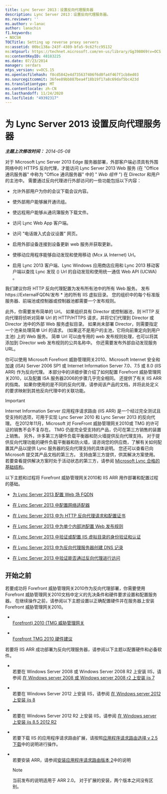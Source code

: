 ```yaml
---
title: Lync Server 2013：设置反向代理服务器
description: Lync Server 2013：设置反向代理服务器。
ms.reviewer: ''
ms.author: v-lanac
author: lanachin
f1.keywords:
- NOCSH
TOCTitle: Setting up reverse proxy servers
ms:assetid: 00bc138a-243f-4389-bfa5-9c62fcc95132
ms:mtpsurl: https://technet.microsoft.com/en-us/library/Gg398069(v=OCS.15)
ms:contentKeyID: 48183225
ms.date: 07/23/2014
manager: serdars
mtps_version: v=OCS.15
ms.openlocfilehash: f8cd5842e4d735637406f6d0fa4f467f1cb8ed03
ms.sourcegitcommit: 36fee89bb887bea4f18b19f17a8c69daf5bc423d
ms.translationtype: MT
ms.contentlocale: zh-CN
ms.lasthandoff: 11/24/2020
ms.locfileid: "49392317"
---
```

# <a name="setting-up-reverse-proxy-servers-for-lync-server-2013"></a>为 Lync Server 2013 设置反向代理服务器

<div data-xmlns="http://www.w3.org/1999/xhtml">

<div class="topic" data-xmlns="http://www.w3.org/1999/xhtml" data-msxsl="urn:schemas-microsoft-com:xslt" data-cs="https://msdn.microsoft.com/">

<div data-asp="https://msdn2.microsoft.com/asp">



</div>

<div id="mainSection">

<div id="mainBody">

<span> </span>

_**主题上次修改时间：** 2014-05-08_

对于 Microsoft Lync Server 2013 Edge 服务器部署，外部客户端必须具有外围网络中的 HTTPS 反向代理，才能访问 Lync Server 2013 Web 服务 (在 "Office 通讯服务器" 中称为 "Office 通讯服务器" 中的 " *Web 组件* ") 在 Director 和用户的主池中。 需要通过反向代理进行外部访问的一些功能包括以下内容：

  - 允许外部用户为你的会议下载会议内容。

  - 使外部用户能够展开通讯组。

  - 使远程用户能够从通讯簿服务下载文件。

  - 访问 Lync Web App 客户端。

  - 访问 "电话拨入式会议设置" 网页。

  - 启用外部设备连接到设备更新 web 服务并获取更新。

  - 使移动应用程序能够自动发现和使用移动 (Mcx 从 Internet) Url。

  - 启用 Lync 2013 客户端、Lync Windows 应用商店应用和 Lync 2013 移动客户端以查找 Lync 发现 () Url 的自动发现和使用统一通信 Web API (UCWA) 。

我们建议你将 HTTP 反向代理配置为发布所有池中的所有 Web 服务。 发布 https://ExternalFQDN/发布 \* 池的所有 IIS 虚拟目录。 您的组织中的每个标准版服务器、前端池或控制器或控制器池都需要一个发布规则。

此外，你需要发布简单的 Url。 如果组织具有 Director 或控制器池，则 HTTP 反向代理将侦听对简单 Url 的 HTTP/HTTPS 请求，并将它们代理到 Director 或 Director 池中的外部 Web 服务虚拟目录。 如果尚未部署 Director，则需要指定一个池来处理简单 Url 的请求。  (如果这不是用户的主池，它将向前重定向到用户主池) 上的 Web 服务。 简单 Url 可以由专用的 web 发布规则处理，也可以将其添加到 Director web 发布规则的公共名称中。 你还需要发布外部自动发现服务 URL。

你可以使用 Microsoft Forefront 威胁管理网关2010、Microsoft Internet 安全和加速 (ISA) Server 2006 SP1 或 Internet Information Server 7.0、7.5 或 8.0 (IIS ARR) 作为反向代理。 本部分中的详细步骤介绍了如何配置 Forefront 威胁管理网关2010，以及配置 ISA 服务器2006的步骤几乎完全相同。 还提供了有关 IIS ARR 的指南。 如果你使用的是不同的反向代理，请参阅该产品的文档，并将此处定义的要求映射到其他反向代理中的关联功能。

<div>


> [!IMPORTANT]  
> Internet Information Server 应用程序请求路由 (IIS ARR) 是一个经过完全测试且受支持的选项，可用于实现 Lync Server 2010 和 Lync Server 2013 的反向代理。 在2012年11月，Microsoft 对 ForeFront 威胁管理网关2010或 TMG 的许可证的销售不会不复存在。 TMG 仍是完全受支持的产品，仍可在第三方销售的装置上销售。 另外，许多第三方硬件负载平衡器和防火墙提供反向代理支持。 对于提供反向代理功能的硬件负载平衡器和防火墙，请咨询您的供应商，了解有关如何配置其产品以提供 Lync 服务器的反向代理支持的具体说明。 您还可以查看已向 Microsoft 提交其产品文档的第三方。 支持由第三方提供，供其解决方案使用。 若要查看提供解决方案时处于活动状态的第三方，请参阅 <A href="https://go.microsoft.com/fwlink/?linkid=268730">Microsoft Lync 合格的基础结构</A>。



</div>

以下主题和过程将 Forefront 威胁管理网关2010和 IIS ARR 用作部署和配置过程的基础。

  - [为 Lync Server 2013 配置 Web 场 FQDN](lync-server-2013-configure-web-farm-fqdns.md)

  - [在 Lync Server 2013 中配置网络适配器](lync-server-2013-configure-network-adapters.md)

  - [在 Lync Server 2013 中为 HTTP 反向代理请求和配置证书](lync-server-2013-request-and-configure-a-certificate-for-your-reverse-http-proxy.md)

  - [在 Lync Server 2013 中为单个内部池配置 Web 发布规则](lync-server-2013-configure-web-publishing-rules-for-a-single-internal-pool.md)

  - [在 Lync Server 2013 中验证或配置 IIS 虚拟目录的身份验证和认证](lync-server-2013-verify-or-configure-authentication-and-certification-on-iis-virtual-directories.md)

  - [在 Lync Server 2013 中为反向代理服务器创建 DNS 记录](lync-server-2013-create-dns-records-for-reverse-proxy-servers.md)

  - [在 Lync Server 2013 中验证能否通过反向代理进行访问](lync-server-2013-verify-access-through-your-reverse-proxy.md)

<div>

## <a name="before-you-begin"></a>开始之前

若要成功将 Forefront 威胁管理网关2010作为反向代理部署，你需要使用 Forefront 威胁管理网关2010文档中定义的先决条件和硬件要求设置和配置服务器。 在继续操作之前，请参阅以下主题设置以正确配置硬件并在服务器上安装 Forefront 威胁管理网关2010。

  - <span></span>  
    [Forefront) 2010 (TMG 威胁管理网关](https://go.microsoft.com/fwlink/?linkid=291292)

  - <span></span>  
    [Forefront TMG 2010 硬件建议](https://go.microsoft.com/fwlink/?linkid=291293)

若要将 IIS ARR 成功部署为反向代理服务器，请参阅以下主题以配置硬件和必备软件。

  - <span></span>  
    若要在 Windows Server 2008 或 Windows Server 2008 R2 上安装 IIS，请参阅 [在 Windows server 2008 或 Windows server 2008 r2 上安装 iis 7](https://go.microsoft.com/fwlink/?linkid=291296)

  - <span></span>  
    若要在 Windows Server 2012 上安装 IIS，请参阅 [在 Windows server 2012 上安装 iis 8](https://go.microsoft.com/fwlink/?linkid=291297)

  - <span></span>  
    若要在 Windows Server 2012 R2 上安装 IIS，请参阅 [在 Windows server 上安装 iis 8.5 2012 R2](https://go.microsoft.com/fwlink/?linkid=330687)

  - <span></span>  
    若要下载 IIS 的应用程序请求路由扩展，请按照[应用程序请求路由选择 v 2.5 下载](https://go.microsoft.com/fwlink/?linkid=291298)中的说明进行操作。

  - <span></span>  
    若要安装 ARR，请参阅[安装应用程序请求路由版本 2](https://go.microsoft.com/fwlink/?linkid=291299)中的说明
    
    <div>
    

    > [!NOTE]  
    > 当前发布的说明适用于 ARR 2.0。 对于扩展的安装，两个版本之间没有区别。

    
    </div>

</div>

</div>

<span> </span>

</div>

</div>

</div>

